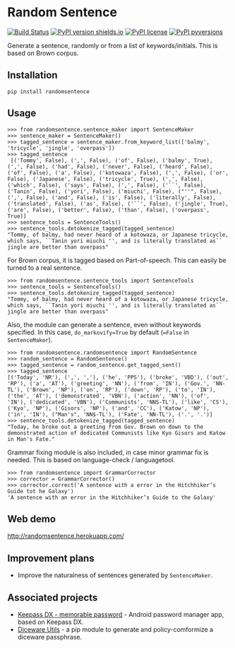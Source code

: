 # Random Sentence

[![Build Status](https://travis-ci.org/patarapolw/randomsentence.svg?branch=master)](https://travis-ci.org/patarapolw/randomsentence)
[![PyPI version shields.io](https://img.shields.io/pypi/v/randomsentence.svg)](https://pypi.python.org/pypi/randomsentence/)
[![PyPI license](https://img.shields.io/pypi/l/randomsentence.svg)](https://pypi.python.org/pypi/randomsentence/)
[![PyPI pyversions](https://img.shields.io/pypi/pyversions/randomsentence.svg)](https://pypi.python.org/pypi/randomsentence/)

Generate a sentence, randomly or from a list of keywords/initials. This is based on Brown corpus. 

## Installation

```
pip install randomsentence
```

## Usage


```pycon
>>> from randomsentence.sentence_maker import SentenceMaker
>>> sentence_maker = SentenceMaker()
>>> tagged_sentence = sentence_maker.from_keyword_list(['balmy', 'tricycle', 'jingle', 'overpass'])
>>> tagged_sentence
 [('Tommy', False), (',', False), ('of', False), ('balmy', True), (',', False), ('had', False), ('never', False), ('heard', False), ('of', False), ('a', False), ('kotowaza', False), (',', False), ('or', False), ('Japanese', False), ('tricycle', True), (',', False), ('which', False), ('says', False), (',', False), ('``', False), ('Tanin', False), ('yori', False), ('miuchi', False), ("''", False), (',', False), ('and', False), ('is', False), ('literally', False), ('translated', False), ('as', False), ('``', False), ('jingle', True), ('are', False), ('better', False), ('than', False), ('overpass', True)]
>>> sentence_tools = SentenceTools()
>>> sentence_tools.detokenize_tagged(tagged_sentence)
"Tommy, of balmy, had never heard of a kotowaza, or Japanese tricycle, which says, ``Tanin yori miuchi '', and is literally translated as`` jingle are better than overpass"
```

For Brown corpus, it is tagged based on Part-of-speech. This can easily be turned to a real sentence.

```pycon
>>> from randomsentence.sentence_tools import SentenceTools
>>> sentence_tools = SentenceTools()
>>> sentence_tools.detokenize_tagged(tagged_sentence)
"Tommy, of balmy, had never heard of a kotowaza, or Japanese tricycle, which says, ``Tanin yori miuchi '', and is literally translated as`` jingle are better than overpass"
```

Also, the module can generate a sentence, even without keywords specified. In this case, `do_markovify=True` by default (`=False` in `SentenceMaker`).

```pycon
>>> from randomsentence.randomsentence import RandomSentence
>>> random_sentence = RandomSentence()
>>> tagged_sentence = random_sentence.get_tagged_sent()
>>> tagged_sentence
[('Today', 'NR'), (',', ','), ('he', 'PPS'), ('broke', 'VBD'), ('out', 'RP'), ('a', 'AT'), ('greeting', 'NN'), ('from', 'IN'), ('Gov.', 'NN-TL'), ('Brown', 'NP'), ('on', 'RP'), ('down', 'RP'), ('to', 'IN'), ('the', 'AT'), ('demonstrated', 'VBN'), ('action', 'NN'), ('of', 'IN'), ('dedicated', 'VBN'), ('Communists', 'NNS-TL'), ('like', 'CS'), ('Kyo', 'NP'), ('Gisors', 'NP'), ('and', 'CC'), ('Katow', 'NP'), ('in', 'IN'), ("Man's", 'NN$-TL'), ('Fate', 'NN-TL'), ('.', '.')]
>>> sentence_tools.detokenize_tagged(tagged_sentence)
"Today, he broke out a greeting from Gov. Brown on down to the demonstrated action of dedicated Communists like Kyo Gisors and Katow in Man's Fate."
```

Grammar fixing module is also included, in case minor grammar fix is needed. This is based on language-check / languagetool.

```pycon
>>> from randomsentence import GrammarCorrector
>>> corrector = GrammarCorrector()
>>> corrector.correct('A sentence with a error in the Hitchhiker’s Guide tot he Galaxy')
'A sentence with an error in the Hitchhiker’s Guide to the Galaxy'
```

## Web demo

http://randomsentence.herokuapp.com/

## Improvement plans

- Improve the naturalness of sentences generated by `SentenceMaker`.


## Associated projects

- [Keepass DX - memorable password](https://github.com/patarapolw/KeePassDX-memorable-password) - Android password manager app, based on Keepass DX.
- [Diceware Utils](https://github.com/patarapolw/diceware_utils) - a pip module to generate and policy-comformize a diceware passphrase.
